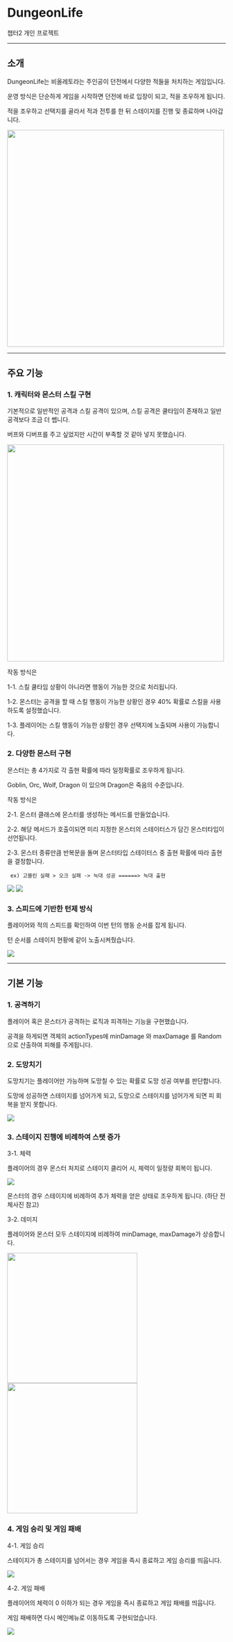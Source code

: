# DungeonLife
 챕터2 개인 프로젝트

---

## 소개

DungeonLife는 비올레토라는 주인공이 던전에서 다양한 적들을 처치하는 게임입니다.

운영 방식은 단순하게 게임을 시작하면 던전에 바로 입장이 되고, 적을 조우하게 됩니다.

적을 조우하고 선택지를 골라서 적과 전투를 한 뒤 스테이지를 진행 및 종료하며 나아갑니다.

<img src="https://github.com/user-attachments/assets/f2dcbf5d-2609-49df-8d8d-654ddbd0fecc" style="width:500px"/>

---

## 주요 기능
### 1. 캐릭터와 몬스터 스킬 구현
기본적으로 일반적인 공격과 스킬 공격이 있으며, 스킬 공격은 쿨타임이 존재하고 일반 공격보다 조금 더 쎕니다.

버프와 디버프를 주고 싶었지만 시간이 부족할 것 같아 넣지 못했습니다.

<img src="https://github.com/user-attachments/assets/f58bb0a6-31d2-4426-b566-173ecc65c806" style="width:500px"/>

작동 방식은 

1-1. 스킬 쿨타임 상황이 아니라면 행동이 가능한 것으로 처리됩니다.

1-2. 몬스터는 공격을 할 때 스킬 행동이 가능한 상황인 경우 40% 확률로 스킬을 사용하도록 설정했습니다.

1-3. 플레이어는 스킬 행동이 가능한 상황인 경우 선택지에 노출되며 사용이 가능합니다.


### 2. 다양한 몬스터 구현

몬스터는 총 4가지로 각 출현 확률에 따라 일정확률로 조우하게 됩니다.

Goblin, Orc, Wolf, Dragon 이 있으며 Dragon은 죽음의 수준입니다.

작동 방식은

2-1. 몬스터 클래스에 몬스터를 생성하는 메서드를 만들었습니다.

2-2. 해당 메서드가 호출이되면 미리 지정한 몬스터의 스테이터스가 담긴 몬스터타입이 선언됩니다.

2-3. 몬스터 종류만큼 반복문을 돌며 몬스터타입 스테이터스 중 출현 확률에 따라 출현을 결정합니다.

     ex) 고블린 실패 > 오크 실패 -> 늑대 성공 ======> 늑대 출현

<img src="https://github.com/user-attachments/assets/07182800-dfef-4434-a628-5801abf3f411"/>

<img src="https://github.com/user-attachments/assets/e408eefa-b55c-4ada-a68b-6adeb907167c"/>

### 3. 스피드에 기반한 턴제 방식

플레이어와 적의 스피드를 확인하여 이번 턴의 행동 순서를 잡게 됩니다.

턴 순서를 스테이지 현황에 같이 노출시켜줬습니다.

<img src="https://github.com/user-attachments/assets/d8edffe5-1115-448c-a0ee-83a950c13db2"/>

---

## 기본 기능

### 1. 공격하기

플레이어 혹은 몬스터가 공격하는 로직과 피격하는 기능을 구현했습니다.

공격을 하게되면 객체의 actionTypes에 minDamage 와 maxDamage 를 Random으로 산출하여 피해를 주게됩니다.

### 2. 도망치기

도망치기는 플레이어만 가능하며 도망칠 수 있는 확률로 도망 성공 여부를 판단합니다.

도망에 성공하면 스테이지를 넘어가게 되고, 도망으로 스테이지를 넘어가게 되면 피 회복을 받지 못합니다.

<img src="https://github.com/user-attachments/assets/4b805de7-2121-4e9f-8f80-81d7b8d63bf6"/>

### 3. 스테이지 진행에 비례하여 스탯 증가

3-1. 체력

플레이어의 경우 몬스터 처치로 스테이지 클리어 시, 체력이 일정량 회복이 됩니다.

<img src="https://github.com/user-attachments/assets/edb75ee1-7c51-480f-a390-a8eb843279ff"/>

몬스터의 경우 스테이지에 비례하여 추가 체력을 얻은 상태로 조우하게 됩니다. (하단 전체사진 참고)

3-2. 데미지

플레이어와 몬스터 모두 스테이지에 비례하여 minDamage, maxDamage가 상승합니다.

<img src="https://github.com/user-attachments/assets/e58bb473-0db5-4c44-85c6-04835772ac40" style="width:300px"/>
<img src="https://github.com/user-attachments/assets/ae275f9d-f0ce-41b8-975b-4626d23787fb" style="width:300px"/>

### 4. 게임 승리 및 게임 패배

4-1. 게임 승리

스테이지가 총 스테이지를 넘어서는 경우 게임을 즉시 종료하고 게임 승리를 띄웁니다.

<img src="https://github.com/user-attachments/assets/d76f98b9-78f9-4be4-956d-dfa47649c99c"/>

4-2. 게임 패배

플레이어의 체력이 0 이하가 되는 경우 게임을 즉시 종료하고 게임 패배를 띄웁니다.

게임 패배하면 다시 메인메뉴로 이동하도록 구현되었습니다.

<img src="https://github.com/user-attachments/assets/9a2e8ab8-3fdc-4cb7-afbe-69dc90e08337"/>
